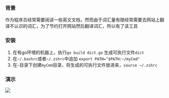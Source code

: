 ### 背景

作为程序员经常需要阅读一些英文文档，然而由于词汇量有限经常需要去网站上翻译不认识的词汇，为了节约打开网站然后翻译词汇，所以有了该工具

### 安装

1. 在有go环境的机器上，执行`go build dict.go` 生成可执行文件`dict`
2. 在`~/.bashrc`或者`~/.zshrc`中追加 `export PATH="$PATH:~/myCmd"`
3. 在`~`目录下创建`myCmd`目录，将生成的可执行文件放进来，`source ~/.zshrc`           

### 演示


![](https://user-images.githubusercontent.com/10717670/201341196-79ad3155-4e6e-4283-8f13-cf4db52a3991.png)
 
